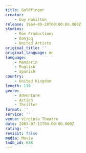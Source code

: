 ```yaml
---
title: Goldfinger
creator:
    - Guy Hamilton
release: 1964-09-20T00:00:00.000Z
studios:
    - Eon Productions
    - Danjaq
    - United Artists
original_title: ''
original_language: en
language:
    - Mandarin
    - English
    - Spanish
country:
    - United Kingdom
length: 110
genre:
    - Adventure
    - Action
    - Thriller
format: ''
service: ''
venue: Virginia Theatre
date: 2003-07-11T04:00:00.000Z
rating: ''
revisit: false
media: Movie
tmdb_id: 658
---
```



